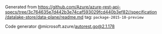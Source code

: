Generated from https://github.com/Azure/azure-rest-api-specs/tree/3c764635e7d442b3e74caf593029fcd440b3ef82//specification/datalake-store/data-plane/readme.md tag: `package-2015-10-preview`

Code generator @microsoft.azure/autorest.go@2.1.178


